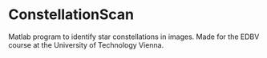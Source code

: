 # ConstellationScan
Matlab program to identify star constellations in images. Made for the EDBV course at the University of Technology Vienna.

